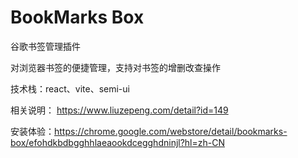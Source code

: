 # BookMarks Box
谷歌书签管理插件

对浏览器书签的便捷管理，支持对书签的增删改查操作

技术栈：react、vite、semi-ui

相关说明： https://www.liuzepeng.com/detail?id=149

安装体验：https://chrome.google.com/webstore/detail/bookmarks-box/efohdkbdbgghhlaeaookdcegghdninjl?hl=zh-CN
